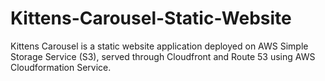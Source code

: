 # Kittens-Carousel-Static-Website

Kittens Carousel is a static website application deployed on AWS Simple Storage Service (S3), served through Cloudfront and Route 53 using AWS Cloudformation Service.
